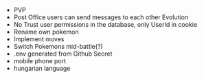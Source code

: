 - PVP
- Post Office
    users can send messages to each other
Evolution
- No Trust
    user permissions in the database, only UserId in cookie 
- Rename own pokemon
- Implement moves
- Switch Pokemons mid-battle(?)
- .env generated from Github Secret
- mobile phone port
- hungarian language